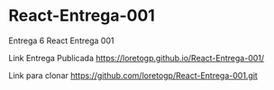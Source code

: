 # React-Entrega-001
Entrega 6  React Entrega 001 

Link Entrega Publicada https://loretogp.github.io/React-Entrega-001/

Link para clonar https://github.com/loretogp/React-Entrega-001.git
